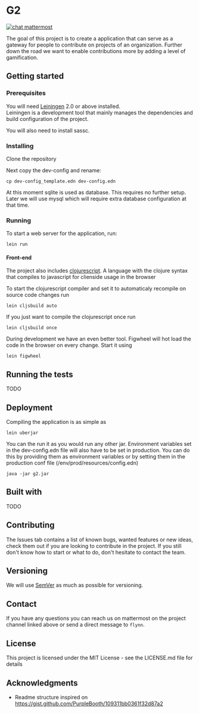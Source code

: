 # G2
[![chat mattermost](https://img.shields.io/badge/chat-mattermost-blue.svg)](https://mattermost.zeus.gent/zeus/channels/g2)

The goal of this project is to create a application that can serve as a gateway for people to contribute on projects of an organization.
Further down the road we want to enable contributions more by adding a level of gamification.

## Getting started
### Prerequisites

You will need [Leiningen][1] 2.0 or above installed.\
Leiningen is a development tool that mainly manages the dependencies and build configuration of the project.

You will also need to install sassc.

### Installing

Clone the repository

Next copy the dev-config and rename:
```
cp dev-config_template.edn dev-config.edn
```
At this moment sqlite is used as database. This requires no further setup. 
Later we will use mysql which will require extra database configuration at that time.

[1]: https://github.com/technomancy/leiningen

### Running

To start a web server for the application, run:

    lein run 


#### Front-end

The project also includes [clojurescript]((https://clojurescript.org/)). A language with the clojure syntax that compiles to javascript for clienside usage in the browser

To start the clojurescript compiler and set it to automaticaly recompile on source code changes run

    lein cljsbuild auto

If you just want to compile the clojurescript once run
    
    lein cljsbuild once
  
During development we have an even better tool. Figwheel will hot load the code in the browser on every change. Start it using
    
    lein figwheel

## Running the tests

TODO

## Deployment

Compiling the application is as simple as

    lein uberjar
    
You can the run it as you would run any other jar. 
Environment variables set in the dev-config.edn file will also have to be set in production. You can do this by providing them as environment variables or by setting them in the production conf file (/env/prod/resources/config.edn)

    java -jar g2.jar

## Built with

TODO

## Contributing

The Issues tab contains a list of known bugs, wanted features or new ideas, check them out if you are looking to contribute in the project. If you still don't know how to start or what to do, don't hesitate to contact the team.

## Versioning

We will use [SemVer](https://semver.org/) as much as possible for versioning.


## Contact

If you have any questions you can reach us on mattermost on the project channel linked above or send a direct message to `flynn`.

## License

This project is licensed under the MIT License - see the LICENSE.md file for details

## Acknowledgments
* Readme structure inspired on https://gist.github.com/PurpleBooth/109311bb0361f32d87a2
